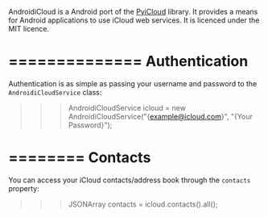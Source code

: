 AndroidiCloud is a Android port of the [PyiCloud](https://github.com/picklepete/pyicloud) library. It provides a means for Android applications to use iCloud web services.
It is licenced under the MIT licence.

==============
Authentication
==============

Authentication is as simple as passing your username and password to the ``AndroidiCloudService`` class:

>>> AndroidiCloudService icloud = new AndroidiCloudService("{example@icloud.com}", "{Your Password}");


========
Contacts
========

You can access your iCloud contacts/address book through the ``contacts`` property:

>>> JSONArray contacts = icloud.contacts().all();